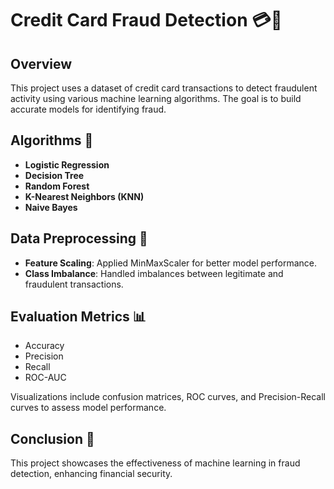 # Credit Card Fraud Detection 💳🚨

## Overview
This project uses a dataset of credit card transactions to detect fraudulent activity using various machine learning algorithms. The goal is to build accurate models for identifying fraud.

## Algorithms 🧠
- **Logistic Regression**
- **Decision Tree**
- **Random Forest**
- **K-Nearest Neighbors (KNN)**
- **Naive Bayes**

## Data Preprocessing 🔄
- **Feature Scaling**: Applied MinMaxScaler for better model performance.
- **Class Imbalance**: Handled imbalances between legitimate and fraudulent transactions.

## Evaluation Metrics 📊
- Accuracy
- Precision
- Recall
- ROC-AUC

Visualizations include confusion matrices, ROC curves, and Precision-Recall curves to assess model performance.

## Conclusion 🎉
This project showcases the effectiveness of machine learning in fraud detection, enhancing financial security.

